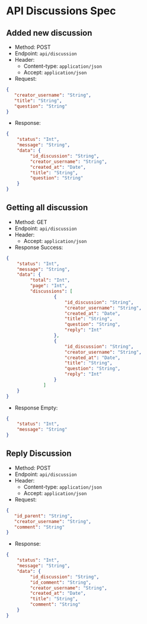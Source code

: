 # API Discussions Spec

## Added new discussion

- Method: POST
- Endpoint: `api/discussion`
- Header: 
    - Content-type: `application/json`
    - Accept: `application/json`
- Request:
```json
{
   "creator_username": "String",
   "title": "String",
   "question": "String"
}
```
- Response:
```json
{
    "status": "Int",
    "message": "String",
    "data": {
         "id_discussion": "String",
         "creator_username": "String",
         "created_at": "Date",
         "title": "String",
         "question": "String"
    }
}
```

## Getting all discussion

- Method: GET
- Endpoint: `api/discussion`
- Header: 
    - Accept: `application/json`
- Response Success:
```json
{
    "status": "Int",
    "message": "String",
    "data": {
         "total": "Int",
         "page": "Int",
         "discussions": [
                  {
                      "id_discussion": "String",
                      "creator_username": "String",
                      "created_at": "Date",
                      "title": "String",
                      "question": "String",
                      "reply": "Int"
                  },
                  {
                      "id_discussion": "String",
                      "creator_username": "String",
                      "created_at": "Date",
                      "title": "String",
                      "question": "String",
                      "reply": "Int"                          
                  }
              ]
    }
}
```
- Response Empty:
```json
{
    "status": "Int",
    "message": "String"
}
```

## Reply Discussion

- Method: POST
- Endpoint: `api/discussion`
- Header: 
    - Content-type: `application/json`
    - Accept: `application/json`
- Request:
```json
{
   "id_parent": "String",
   "creator_username": "String",
   "comment": "String"
}
```
- Response:
```json
{
    "status": "Int",
    "message": "String",
    "data": {
         "id_discussion": "String",
         "id_comment": "String",
         "creator_username": "String",
         "created_at": "Date",
         "title": "String",
         "comment": "String"
    }
}
```
